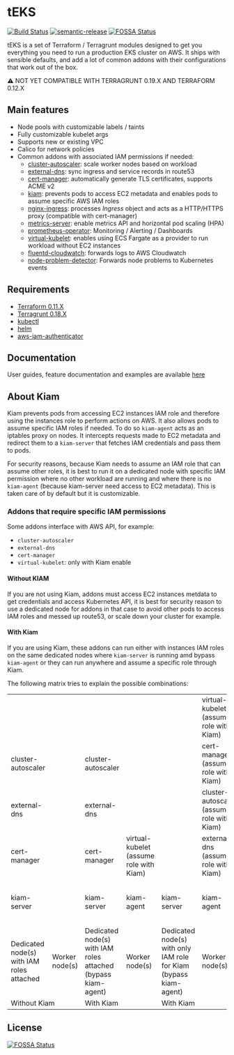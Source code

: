 # tEKS

[![Build Status](https://travis-ci.com/clusterfrak-dynamics/teks.svg?branch=master)](https://travis-ci.com/clusterfrak-dynamics/teks)
[![semantic-release](https://img.shields.io/badge/%20%20%F0%9F%93%A6%F0%9F%9A%80-semantic--release-e10079.svg)](https://github.com/semantic-release/semantic-release)
[![FOSSA Status](https://app.fossa.io/api/projects/git%2Bgithub.com%2Fclusterfrak-dynamics%2Fteks.svg?type=shield)](https://app.fossa.io/projects/git%2Bgithub.com%2Fclusterfrak-dynamics%2Fteks?ref=badge_shield)

tEKS is a set of Terraform / Terragrunt modules designed to get you everything you need to run a production EKS cluster on AWS. It ships with sensible defaults, and add a lot of common addons with their configurations that work out of the box.

:warning: NOT YET COMPATIBLE WITH TERRAGRUNT 0.19.X AND TERRAFORM 0.12.X

## Main features

* Node pools with customizable labels / taints
* Fully customizable kubelet args
* Supports new or existing VPC
* Calico for network policies
* Common addons with associated IAM permissions if needed:
  * [cluster-autoscaler](https://github.com/kubernetes/autoscaler/tree/master/cluster-autoscaler): scale worker nodes based on workload
  * [external-dns](https://github.com/kubernetes-incubator/external-dns): sync ingress and service records in route53
  * [cert-manager](https://github.com/jetstack/cert-manager): automatically generate TLS certificates, supports ACME v2
  * [kiam](https://github.com/uswitch/kiam): prevents pods to access EC2 metadata and enables pods to assume specific AWS IAM roles
  * [nginx-ingress](https://github.com/kubernetes/ingress-nginx): processes *Ingress* object and acts as a HTTP/HTTPS proxy (compatible with cert-manager)
  * [metrics-server](https://github.com/kubernetes-incubator/metrics-server): enable metrics API and horizontal pod scaling (HPA)
  * [prometheus-operator](https://github.com/coreos/prometheus-operator): Monitoring / Alerting / Dashboards
  * [virtual-kubelet](https://github.com/coreos/prometheus-operator): enables using ECS Fargate as a provider to run workload without EC2 instances
  * [fluentd-cloudwatch](https://github.com/helm/charts/tree/master/incubator/fluentd-cloudwatch): forwards logs to AWS Cloudwatch
  * [node-problem-detector](https://github.com/kubernetes/node-problem-detector): Forwards node problems to Kubernetes events

## Requirements

* [Terraform 0.11.X](https://www.terraform.io/intro/getting-started/install.html)
* [Terragrunt 0.18.X](https://github.com/gruntwork-io/terragrunt#install-terragrunt)
* [kubectl](https://kubernetes.io/docs/tasks/tools/install-kubectl/)
* [helm](https://helm.sh/)
* [aws-iam-authenticator](https://github.com/kubernetes-sigs/aws-iam-authenticator)

## Documentation

User guides, feature documentation and examples are available [here](https://clusterfrak-dynamics.github.io/teks/)

## About Kiam

Kiam prevents pods from accessing EC2 instances IAM role and therefore using the instances role to perform actions on AWS. It also allows pods to assume specific IAM roles if needed. To do so `kiam-agent` acts as an iptables proxy on nodes. It intercepts requests made to EC2 metadata and redirect them to a `kiam-server` that fetches IAM credentials and pass them to pods.

For security reasons, because Kiam needs to assume an IAM role that can assume other roles, it is best to run it on a dedicated node with specific IAM permission where no other workload are running and where there is no `kiam-agent` (because kiam-server need access to EC2 metadata). This is taken care of by default but it is customizable.

### Addons that require specific IAM permissions

Some addons interface with AWS API, for example:

* `cluster-autoscaler`
* `external-dns`
* `cert-manager`
* `virtual-kubelet`: only with Kiam enable

#### Without KIAM

If you are not using Kiam, addons must access EC2 instances metdata to get credentials and access Kubernetes API, it is best for security reason to use a dedicated node for addons in that case to avoid other pods to access IAM roles and messed up route53, or scale down your cluster for example.

#### With Kiam

If you are using Kiam, these addons can run either with instances IAM roles on the same dedicated nodes where `kiam-server` is running amd bypass `kiam-agent` or they can run anywhere and assume a specific role through Kiam.

The following matrix tries to explain the possible combinations:

<table>
  <tr>
    <td></td>
    <td></td>
    <td></td>
    <td></td>
    <td></td>
    <td>virtual-kubelet<br>(assume role with Kiam)</td>
    <td></td>
  </tr>
  <tr>
    <td>cluster-autoscaler</td>
    <td></td>
    <td>cluster-autoscaler</td>
    <td></td>
    <td></td>
    <td>cert-manager<br>(assume role with Kiam)</td>
    <td>cert-manager<br>(assume role with Kiam)</td>
  </tr>
  <tr>
    <td>external-dns</td>
    <td></td>
    <td>external-dns</td>
    <td></td>
    <td></td>
    <td>cluster-autoscaler<br>(assume role with Kiam)</td>
    <td>cluster-autoscaler<br>(assume role with Kiam)</td>
  </tr>
  <tr>
    <td>cert-manager</td>
    <td></td>
    <td>cert-manager</td>
    <td>virtual-kubelet<br>(assume role with Kiam)</td>
    <td></td>
    <td>external-dns<br>(assume role with Kiam)</td>
    <td>external-dns<br>(assume role with Kiam)</td>
  </tr>
  <tr>
    <td>kiam-server</td>
    <td></td>
    <td>kiam-server</td>
    <td>kiam-agent</td>
    <td>kiam-server</td>
    <td>kiam-agent</td>
    <td>kiam-agent<br>(in HostNetwork, bypass kiam-agent)<br></td>
  </tr>
  <tr>
    <td>Dedicated node(s)<br>with IAM roles attached</td>
    <td>Worker node(s)</td>
    <td>Dedicated node(s) with IAM roles attached<br>(bypass kiam-agent)</td>
    <td>Worker node(s)</td>
    <td>Dedicated node(s) with only IAM role for Kiam<br>(bypass kiam-agent)</td>
    <td>Worker node(s)</td>
    <td>Worker node(s) with only IAM role for Kiam<br>(bypass kiam-agent)<br>!!! Security concerns !!!</td>
  </tr>
  <tr>
    <td colspan="2">Without Kiam</td>
    <td colspan="2">With Kiam</td>
    <td colspan="2">With Kiam</td>
    <td>With Kiam</td>
  </tr>
</table>

## License

[![FOSSA Status](https://app.fossa.io/api/projects/git%2Bgithub.com%2Fclusterfrak-dynamics%2Fteks.svg?type=large)](https://app.fossa.io/projects/git%2Bgithub.com%2Fclusterfrak-dynamics%2Fteks?ref=badge_large)
